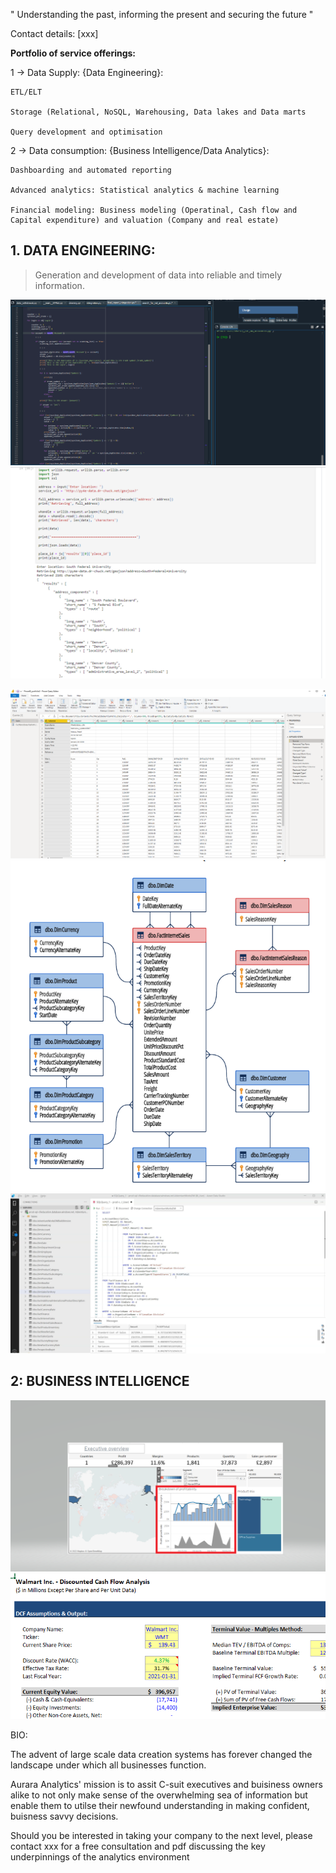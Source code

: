 
" Understanding the past, informing the present and securing the future "

Contact details: [xxx]

**Portfolio of service offerings:**

1 -> Data Supply: {Data Engineering}:

    ETL/ELT 
    
    Storage (Relational, NoSQL, Warehousing, Data lakes and Data marts
    
    Query development and optimisation
    
2 -> Data consumption: {Business Intelligence/Data Analytics}:

    Dashboarding and automated reporting
    
    Advanced analytics: Statistical analytics & machine learning 
    
    Financial modeling: Business modeling (Operatinal, Cash flow and Capital expenditure) and valuation (Company and real estate)

## 1. DATA ENGINEERING: 
>Generation and development of data into reliable and timely information.

![](/images/Spyder.png)
![](/images/Python_i.PNG) 

![](/images/PowerQuery_i.PNG)
![](/images/ERD_i.PNG)
![](/images/SQL_i.PNG)
        
## 2: BUSINESS INTELLIGENCE

![](/images/screenshot.png) 
![](/images/Capture.PNG)      

BIO: 

The advent of large scale data creation systems has forever changed the landscape under which all businesses function. 

Aurara Analytics' mission is to assit C-suit executives and buisiness owners alike to not only make sense of the overwhelming sea of information but enable them to 
utilse their newfound understanding in making confident, buisness savvy decisions.

Should you be interested in taking your company to the next level, please contact xxx for a free consultation and pdf discussing the key underpinnings of the analytics environment


